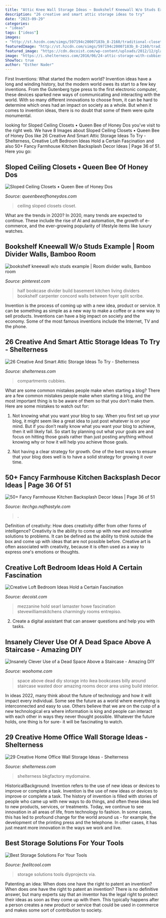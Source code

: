 ```yaml
---
title: "Attic Knee Wall Storage Ideas ~ Bookshelf Kneewall W/o Studs Example"
description: "26 creative and smart attic storage ideas to try"
date: "2023-09-29"
categories:
- "ideas"
tags: ["ideas"]
images:
- "http://st.hzcdn.com/simgs/597194c20007183b_8-2160/traditional-closet.jpg"
featuredImage: "http://st.hzcdn.com/simgs/597194c20007183b_8-2160/traditional-closet.jpg"
featured_image: "https://cdn.decoist.com/wp-content/uploads/2012/12/glass-bedroom-wall.jpg"
image: "https://i.shelterness.com/2016/06/24-attic-storage-with-cubbies-and-compartments.jpg"
ShowToc: true
author: "Esther Nader"
---
```



First Inventions: What started the modern world?
Invention ideas have a long and winding history, but the modern world owes its start to a few key inventions. From the Gutenberg type press to the first electronic computer, these devices sparked new ways of communicating and interacting with the world. With so many different innovations to choose from, it can be hard to determine which ones had an impact on society as a whole. But when it comes to invention ideas, there is no doubt that some of them were quite monumental.

	

		
looking for Sloped Ceiling Closets • Queen Bee of Honey Dos you've visit to the right web. We have 8 Images about Sloped Ceiling Closets • Queen Bee of Honey Dos like 26 Creative And Smart Attic Storage Ideas To Try - Shelterness, Creative Loft Bedroom Ideas Hold a Certain Fascination and also 50+ Fancy Farmhouse Kitchen Backsplash Decor Ideas | Page 36 of 51. Here you go:
		
    
## Sloped Ceiling Closets • Queen Bee Of Honey Dos

<img loading=lazy src="http://st.hzcdn.com/simgs/597194c20007183b_8-2160/traditional-closet.jpg" onerror="this.onerror=null;this.src='https://tse4.mm.bing.net/th?id=OIP.Yr0eEF_RyqlgtTdrUUvKzwHaLK&amp;pid=15.1';" alt="Sloped Ceiling Closets • Queen Bee of Honey Dos">

_Source: queenbeeofhoneydos.com_

>ceiling sloped closets closet. 

	

What are the trends in 2020?
In 2020, many trends are expected to continue. These include the rise of AI and automation, the growth of e-commerce, and the ever-growing popularity of lifestyle items like luxury watches.

    
## Bookshelf Kneewall W/o Studs Example | Room Divider Walls, Bamboo Room

<img loading=lazy src="https://i.pinimg.com/736x/9e/db/e5/9edbe541957aedcec9a45fa4cfb7847b--attic-ideas-room-dividers.jpg" onerror="this.onerror=null;this.src='https://tse1.mm.bing.net/th?id=OIP.N4DSz3u324vR_9NjERh4bQHaFj&amp;pid=15.1';" alt="bookshelf kneewall w/o studs example | Room divider walls, Bamboo room">

_Source: pinterest.com_

>half bookcase divider build basement kitchen living dividers bookshelf carpenter concord walls between foyer split scribe. 

	

Invention is the process of coming up with a new idea, product or service. It can be something as simple as a new way to make a coffee or a new way to sell products. Inventions can have a big impact on society and the economy. Some of the most famous inventions include the Internet, TV and the phone.

    
## 26 Creative And Smart Attic Storage Ideas To Try - Shelterness

<img loading=lazy src="https://i.shelterness.com/2016/06/24-attic-storage-with-cubbies-and-compartments.jpg" onerror="this.onerror=null;this.src='https://tse3.mm.bing.net/th?id=OIP.BIkoKhDm5j2aWspuGGJwqwHaJ4&amp;pid=15.1';" alt="26 Creative And Smart Attic Storage Ideas To Try - Shelterness">

_Source: shelterness.com_

>compartments cubbies. 

	

What are some common mistakes people make when starting a blog?
There are a few common mistakes people make when starting a blog, and the most important thing is to be aware of them so that you don’t make them. Here are some mistakes to watch out for:
1. Not knowing what you want your blog to say. When you first set up your blog, it might seem like a great idea to just post whatever is on your mind. But if you don’t really know what you want your blog to achieve, then it will likely fail. So start by planning out what your goals are and focus on hitting those goals rather than just posting anything without knowing why or how it will help you achieve those goals.

2. Not having a clear strategy for growth. One of the best ways to ensure that your blog does well is to have a solid strategy for growing it over time.

    
## 50+ Fancy Farmhouse Kitchen Backsplash Decor Ideas | Page 36 Of 51

<img loading=lazy src="https://itechgo.nafhastyle.com/wp-content/uploads/2018/04/Fancy-Farmhouse-Kitchen-Backsplash-Decor-Ideas-35.jpg" onerror="this.onerror=null;this.src='https://tse3.mm.bing.net/th?id=OIP.VdKoKnLo-e7Q4tRJIFhSWwHaLI&amp;pid=15.1';" alt="50+ Fancy Farmhouse Kitchen Backsplash Decor Ideas | Page 36 of 51">

_Source: itechgo.nafhastyle.com_

>. 

	

Definition of creativity: How does creativity differ from other forms of intelligence?
Creativity is the ability to come up with new and innovative solutions to problems. It can be defined as the ability to think outside the box and come up with ideas that are not possible before. Creative art is often associated with creativity, because it is often used as a way to express one's emotions or thoughts.

    
## Creative Loft Bedroom Ideas Hold A Certain Fascination

<img loading=lazy src="https://cdn.decoist.com/wp-content/uploads/2012/12/glass-bedroom-wall.jpg" onerror="this.onerror=null;this.src='https://tse1.mm.bing.net/th?id=OIP.FP91sxJrdAm0VCG3Izl3jAHaK7&amp;pid=15.1';" alt="Creative Loft Bedroom Ideas Hold a Certain Fascination">

_Source: decoist.com_

>mezzanine hold searl lamaster howe fascination stevewilliamskitchens charmingly rooms entrepiso. 

	

2. Create a digital assistant that can answer questions and help you with tasks.

    
## Insanely Clever Use Of A Dead Space Above A Staircase - Amazing DIY

<img loading=lazy src="http://www.woohome.com/wp-content/uploads/2016/01/make-use-of-dead-space-6.jpg" onerror="this.onerror=null;this.src='https://tse2.mm.bing.net/th?id=OIP.5LDr2ZT3HsthZXMWOBPmqgHaLS&amp;pid=15.1';" alt="Insanely Clever Use of a Dead Space Above a Staircase - Amazing DIY">

_Source: woohome.com_

>space above dead diy storage into ikea bookcases billy around staircase wasted door amazing rooms decor area using build interior. 

	

In ideas 2022, many think about the future of technology and how it will impact every individual. Some see the future as a world where everything is interconnected and easy to use. Others believe that we are on the cusp of a new technological era where information is king and people can interact with each other in ways they never thought possible. Whatever the future holds, one thing is for sure- it will be fascinating to watch.

    
## 29 Creative Home Office Wall Storage Ideas - Shelterness

<img loading=lazy src="https://i.shelterness.com/2016/07/08-raw-wood-shelves-and-desktops-supported-by-iron-brackets-with-shearling-desk-chair.jpg" onerror="this.onerror=null;this.src='https://tse4.mm.bing.net/th?id=OIP.aPNPPOl5lAHQKQVtujlZ7gHaKR&amp;pid=15.1';" alt="29 Creative Home Office Wall Storage Ideas - Shelterness">

_Source: shelterness.com_

>shelterness bkgfactory mydomaine. 

	

HistoricalBackground: Invention refers to the use of new ideas or devices to improve or complete a task.
Invention is the use of new ideas or devices to improve or complete a task. The history of invention is filled with stories of people who came up with new ways to do things, and often these ideas led to new products, services, or treatments. Today, we continue to see innovation in all areas of life, from technology to fashion. In some cases, this has led to profound change for the world around us - for example, the development of the printing press and the telephone. In other cases, it has just meant more innovation in the ways we work and live.

    
## Best Storage Solutions For Your Tools

<img loading=lazy src="http://feelitcool.com/wp-content/uploads/2017/06/best-storage-solutions-for-your-tools3.jpg" onerror="this.onerror=null;this.src='https://tse1.mm.bing.net/th?id=OIP.LSh0Nc4XpXBWkQ2LDe0LcgHaNJ&amp;pid=15.1';" alt="Best Storage Solutions For Your Tools">

_Source: feelitcool.com_

>storage solutions tools diyprojects via. 

	

Patenting an idea: When does one have the right to patent an invention?
When does one have the right to patent an invention? There is no definitive answer, but many experts say that an inventor has the legal right to protect their ideas as soon as they come up with them. This typically happens after a person creates a new product or service that could be used in commerce and makes some sort of contribution to society.

